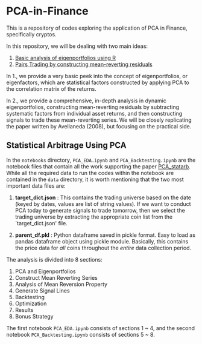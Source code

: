 # PCA-in-Finance
This is a repository of codes exploring the application of PCA in Finance, specifically cryptos.

In this repository, we will be dealing with two main ideas:

1. [Basic analysis of eigenportfolios using R](https://htmlpreview.github.io/?https://github.com/JayQuant/PCA-in-Finance/blob/main/notebooks/Eigenportfolios_Crypto.html)
2. [Pairs Trading by constructing mean-reverting residuals]([https://github.com/JayQuant/PCA-in-Finance/blob/main/PCA_Statarb_IQ.pdf](https://papers.ssrn.com/sol3/papers.cfm?abstract_id=5263475))

In 1., we provide a very basic peek into the concept of eigenportfolios, or eigenfactors, which are statistical factors constructed by applying PCA to the correlation matrix of the returns.

In 2., we provide a comprehensive, in-depth analysis in dynamic eigenportfolios, constructing mean-reverting residuals by subtracting systematic factors from individual asset returns, and then constructing signals to trade these mean-reverting series. We will be closely replicating the paper written by Avellaneda (2008), but focusing on the practical side.

## Statistical Arbitrage Using PCA
In the `notebooks` directory, `PCA_EDA.ipynb` and `PCA_Backtesting.ipynb` are the notebook files that contain all the work supporting the paper [PCA_statarb](https://github.com/JayQuant/PCA-in-Finance/blob/main/PCA_Statarb_IQ.pdf). While all the required data to run the codes within the notebook are contained in the `data` directory, it is worth mentioning that the two most important data files are:

1. **target_dict.json** : This contains the trading universe based on the date (keyed by dates, values are list of string values). If we want to conduct PCA today to generate signals to trade tomorrow, then we select the trading universe by extracting the appropriate coin list from the `target_dict.json' file.

2. **parent_df.pkl** : Python dataframe saved in pickle format. Easy to load as pandas dataframe object using pickle module. Basically, this contains the price data for *all* coins throughout the *entire* data collection period.

The analysis is divided into 8 sections:

1. PCA and Eigenportfolios
2. Construct Mean Reverting Series
3. Analysis of Mean Reversion Property
4. Generate Signal Lines
5. Backtesting
6. Optimization
7. Results
8. Bonus Strategy

The first notebook `PCA_EDA.ipynb` consists of sections 1 ~ 4, and the second notebook `PCA_Backtesting.ipynb` consists of sections 5 ~ 8. 
